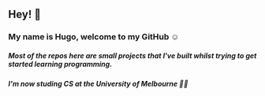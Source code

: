 ## Hey! 👀
### My name is Hugo, welcome to my GitHub ☺

##### Most of the repos here are small projects that I've built whilst trying to get started learning programming.

##### I'm now studing CS at the University of Melbourne 👨‍🎓

<!--
**DustyPriest/DustyPriest** is a ✨ _special_ ✨ repository because its `README.md` (this file) appears on your GitHub profile.

Here are some ideas to get you started:

- 🔭 I’m currently working on ...
- 🌱 I’m currently learning ...
- 👯 I’m looking to collaborate on ...
- 🤔 I’m looking for help with ...
- 💬 Ask me about ...
- 📫 How to reach me: ...
- 😄 Pronouns: ...
- ⚡ Fun fact: ...
-->
